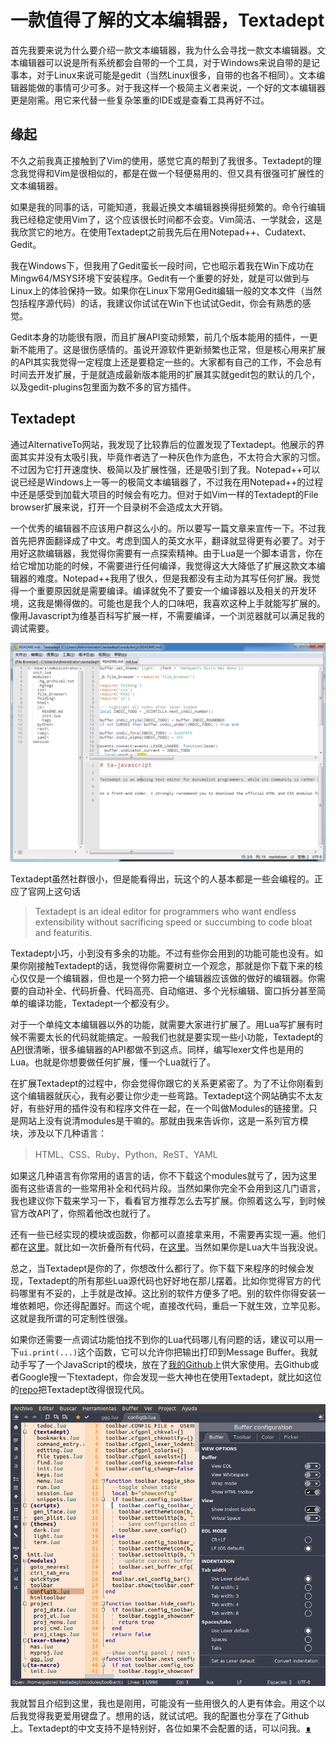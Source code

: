# 一款值得了解的文本编辑器，Textadept
首先我要来说为什么要介绍一款文本编辑器，我为什么会寻找一款文本编辑器。文本编辑器可以说是所有系统都会自带的一个工具，对于Windows来说自带的是记事本，对于Linux来说可能是gedit（当然Linux很多，自带的也各不相同）。文本编辑器能做的事情可少可多。对于我这样一个极简主义者来说，一个好的文本编辑器更是刚需。用它来代替一些复杂笨重的IDE或是查看工具再好不过。

## 缘起
不久之前我真正接触到了Vim的使用，感觉它真的帮到了我很多。Textadept的理念我觉得和Vim是很相似的，都是在做一个轻便易用的、但又具有很强可扩展性的文本编辑器。

如果是我的同事的话，可能知道，我最近换文本编辑器换得挺频繁的。命令行编辑我已经稳定使用Vim了，这个应该很长时间都不会变。Vim简洁、一学就会，这是我欣赏它的地方。在使用Textadept之前我先后在用Notepad++、Cudatext、Gedit。

我在Windows下，但我用了Gedit蛮长一段时间，它也昭示着我在Win下成功在Mingw64/MSYS环境下安装程序。Gedit有一个重要的好处，就是可以做到与Linux上的体验保持一致。如果你在Linux下常用Gedit编辑一般的文本文件（当然包括程序源代码）的话，我建议你试试在Win下也试试Gedit，你会有熟悉的感觉。

Gedit本身的功能很有限，而且扩展API变动频繁，前几个版本能用的插件，一更新不能用了。这是很伤感情的。虽说开源软件更新频繁也正常，但是核心用来扩展的API其实我觉得一定程度上还是要稳定一些的。大家都有自己的工作，不会总有时间去开发扩展，于是就造成最新版本能用的扩展其实就gedit包的默认的几个，以及gedit-plugins包里面为数不多的官方插件。

## Textadept
通过AlternativeTo网站，我发现了比较靠后的位置发现了Textadept。他展示的界面其实并没有太吸引我，毕竟作者选了一种灰色作为底色，不太符合大家的习惯。不过因为它打开速度快、极简以及扩展性强，还是吸引到了我。Notepad\++可以说已经是Windows上一等一的极简文本编辑器了，不过我在用Notepad\++的过程中还是感受到加载大项目的时候会有吃力。但对于如Vim一样的Textadept的File browser扩展来说，打开一个目录树不会造成太大开销。

一个优秀的编辑器不应该用户群这么小的。所以要写一篇文章来宣传一下。不过我首先把界面翻译成了中文。考虑到国人的英文水平，翻译就显得更有必要了。对于用好这款编辑器，我觉得你需要有一点探索精神。由于Lua是一个脚本语言，你在给它增加功能的时候，不需要进行任何编译，我觉得这大大降低了扩展这款文本编辑器的难度。Notepad\++我用了很久，但是我都没有主动为其写任何扩展。我觉得一个重要原因就是需要编译。编译就免不了要安一个编译器以及相关的开发环境，这我是懒得做的。可能也是我个人的口味吧，我喜欢这种上手就能写扩展的。像用Javascript为维基百科写扩展一样，不需要编译，一个浏览器就可以满足我的调试需要。

![textadept](../img/textadept.png)

Textadept虽然社群很小，但是能看得出，玩这个的人基本都是一些会编程的。正应了官网上这句话

> Textadept is an ideal editor for programmers who want endless extensibility without sacrificing speed or succumbing to code bloat and featuritis.

Textadept小巧，小到没有多余的功能。不过有些你会用到的功能可能也没有。如果你刚接触Textadept的话，我觉得你需要树立一个观念，那就是你下载下来的核心仅仅是一个编辑器，但也是一个努力把一个编辑器应该做的做好的编辑器。你需要的自动补全、代码折叠、代码高亮、自动缩进、多个光标编辑、窗口拆分甚至简单的编译功能，Textadept一个都没有少。

对于一个单纯文本编辑器以外的功能，就需要大家进行扩展了。用Lua写扩展有时候不需要太长的代码就能搞定。一般我们也就是要实现一些小功能，Textadept的[API](https://foicica.com/textadept/api.html)很清晰，很多编辑器的API都做不到这点。同样，编写lexer文件也是用的Lua。也就是你想要做任何扩展，懂一个Lua就行了。

在扩展Textadept的过程中，你会觉得你跟它的关系更紧密了。为了不让你刚看到这个编辑器就灰心，我有必要让你少走一些弯路。Textadept这个网站确实不太友好，有些好用的插件没有和程序文件在一起，在一个叫做Modules的链接里。只是网站上没有说清modules是干嘛的。那就由我来告诉你，这是一系列官方模块，涉及以下几种语言：

> HTML、CSS、Ruby、Python、ReST、YAML

如果这几种语言有你常用的语言的话，你不下载这个modules就亏了，因为这里面有这些语言的一些常用补全和代码片段。当然如果你完全不会用到这几门语言，我也建议你下载来学习一下，看看官方推荐怎么去写扩展。你照着这么写，到时候官方改API了，你照着他改也就行了。

还有一些已经实现的模块或函数，你都可以直接拿来用，不需要再实现一遍。他们都在[这里](https://foicica.com/wiki/textadept)。就比如一次折叠所有代码，在[这里](https://foicica.com/wiki/ta-comments)。当然如果你是Lua大牛当我没说。

总之，当Textadept是你的了，你想改什么都行了。你下载下来程序的时候会发现，Textadept的所有那些Lua源代码也好好地在那儿摆着。比如你觉得官方的代码哪里有不妥的，上手就是改掉。这比别的软件方便多了吧。别的软件你得安装一堆依赖吧，你还得配置好。而这个呢，直接改代码，重启一下就生效，立竿见影。这就是我所谓的可定制性很强。

如果你还需要一点调试功能怕找不到你的Lua代码哪儿有问题的话，建议可以用一下`ui.print(...)`这个函数，它可以允许你把输出打印到Message Buffer。我就动手写了一个JavaScript的模块，放在了[我的Github](https://github.com/AlexanderMisel/ta-javascript)上供大家使用。去Github或者Google搜一下textadept，你会发现一些大神也在使用Textadept，就比如这位的[repo](https://github.com/gabdub/ta-tweaks)把Textadept改得很现代风。

![default](https://github.com/gabdub/ta-tweaks/raw/master/screencapt/tab-win12.png)

我就暂且介绍到这里，我也是刚用，可能没有一些用很久的人更有体会。用这个以后我觉得我更爱用键盘了。想用的话，就试试吧。我的配置也分享在了Github上。Textadept的中文支持不是特别好，各位如果不会配置的话，可以问我。[∎](../ "返回首页")